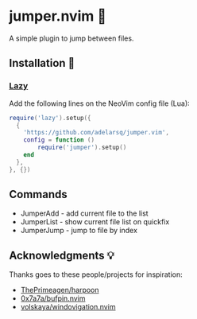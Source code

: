 # jumper.nvim 🐏

A simple plugin to jump between files.

## Installation 🧙

### [Lazy](https://github.com/folke/lazy.nvim)

Add the following lines on the NeoVim config file (Lua):

```lua
require('lazy').setup({
  {
    'https://github.com/adelarsq/jumper.vim',
    config = function ()
        require('jumper').setup()
    end
  },
}, {})
```

## Commands

- JumperAdd - add current file to the list
- JumperList - show current file list on quickfix
- JumperJump - jump to file by index 

## Acknowledgments 💡

Thanks goes to these people/projects for inspiration:

- [ThePrimeagen/harpoon](https://github.com/ThePrimeagen/harpoon)
- [0x7a7a/bufpin.nvim](https://github.com/0x7a7a/bufpin.nvim)
- [volskaya/windovigation.nvim](https://github.com/volskaya/windovigation.nvim)


